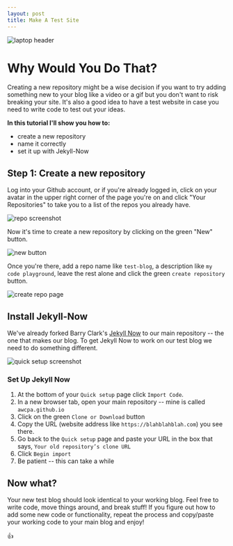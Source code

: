 ```yaml
---
layout: post
title: Make A Test Site
---
```


![laptop header](/images/test-site-header.jpg)

# Why Would You Do That?

Creating a new repository might be a wise decision if you want to try adding something new to your blog like a video or a gif but you don't want to risk breaking your site. It's also a good idea to have a test website in case you need to write code to test out your ideas.

**In this tutorial I'll show you how to:**
* create a new repository
* name it correctly
* set it up with Jekyll-Now

## Step 1: Create a new repository

Log into your Github account, or if you're already logged in, click on your avatar in the upper right corner of the page you're on and click "Your Repositories" to take you to a list of the repos you already have.

![repo screenshot](/images/1-click-your-repositories.png)

Now it's time to create a new repository by clicking on the green "New" button.

![new button](/images/2-new-button.png)

Once you're there, add a repo name like `test-blog`, a description like `my code playground`, leave the rest alone and click the green `create repository` button.

![create repo page](/images/3-name-new-repo.png)

## Install Jekyll-Now

We've already forked Barry Clark's [Jekyll Now](https://github.com/barryclark/jekyll-now) to our main repository -- the one that makes our blog. To get Jekyll Now to work on our test blog we need to do something different.

![quick setup screenshot](/images/4-quick-setup.png)

### Set Up Jekyll Now

1. At the bottom of your `Quick setup` page click `Import Code`.
2. In a new browser tab, open your main repository -- mine is called `awcpa.github.io`
3. Click on the green `Clone or Download` button
4. Copy the URL (website address like `https://blahblahblah.com`) you see there.
5. Go back to the `Quick setup` page and paste your URL in the box that says, `Your old repository’s clone URL`
6. Click `Begin import`
7. Be patient -- this can take a while

## Now what?

Your new test blog should look identical to your working blog. Feel free to write code, move things around, and break stuff! If you figure out how to add some new code or functionality, repeat the process and copy/paste your working code to your main blog and enjoy!

:+1:
